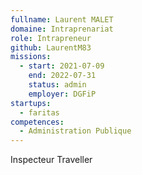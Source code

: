 ```yaml
---
fullname: Laurent MALET
domaine: Intraprenariat
role: Intrapreneur
github: LaurentM83
missions:
  - start: 2021-07-09
    end: 2022-07-31
    status: admin
    employer: DGFiP
startups:
  - faritas
competences:
  - Administration Publique
---
```

Inspecteur Traveller